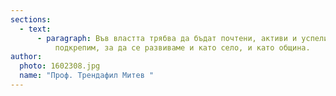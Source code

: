 ```yaml
---
sections:
  - text:
      - paragraph: Във властта трябва да бъдат почтени, активи и успели хора. Нека ги
          подкрепим, за да се развиваме и като село, и като община.
author:
  photo: 1602308.jpg
  name: "Проф. Трендафил Митев "
---
```

